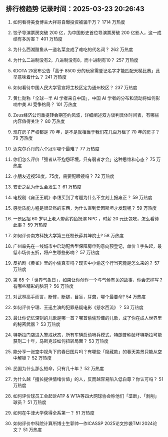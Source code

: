 
## 排行榜趋势 记录时间：2025-03-23 20:26:43
  
  1. 如何看待美食博主大祥哥自曝投资被骗千万？ 1714 万热度
    
  2. 饺子导演票房突破 200 亿，为中国影史首位导演票房破 200 亿影人，这一成绩有多厉害？ 401 万热度
    
  3. 为什么西湖醋鱼从一道名菜变成了难吃的代名词？ 262 万热度
    
  4. 为什么二进制没有2，八进制没有8，而十进制有10？ 257 万热度
    
  5. 《DOTA 2》发布公告「高于 8500 分的玩家需登记名字才能匹配天梯比赛」此举意味着什么？ 241 万热度
    
  6. 如何看待中国人民大学官宣将主校区定为通州校区？ 237 万热度
    
  7. 黄仁勋称「全球一半 AI 学者来自中国」，中国 AI 学者的分布和流动将如何影响中美 AI 竞争格局？ 101 万热度
    
  8. Zeus经济公司重提转会期签约风波，详细阐述双方谈判具体时间表，有哪些内容值得关注？ 80 万热度
    
  9. 现在房子产权都是 70 年，是不是就相当于我们花几百万租了 70 年的房子？ 79 万热度
    
  10. 迈克尔乔丹的六个冠军哪个最难？ 77 万热度
    
  11. 你们怎么评价「强者从不抱怨环境，只有弱者才会」这种思维和心态？ 75 万热度
    
  12. 小朋友近视50度，75度，需要配眼镜吗？ 72 万热度
    
  13. 安史之乱为什么会发生？ 61 万热度
    
  14. 电视剧《雍正王朝》李绂买到了考题为什么不立刻上报雍正？ 59 万热度
    
  15. 感觉质能方程是很显然的东西，为什么直到爱因斯坦才发现呢？ 59 万热度
    
  16. 一景区招 60 岁以上老人带薪钓鱼扮演 NPC ，时薪 20 元还包吃，怎么看待此事？ 59 万热度
    
  17. 如何评价南方科技大学第三任校长薛其坤院士? 58 万热度
    
  18. 广州率先在一线城市中启动配售型保障房申购意向预登记，单价 1 字头起，最低市场价五折，将产生哪些影响？ 57 万热度
    
  19. 反扒剧《黄雀》里的小偷真实吗？现实中小偷这个行当究竟是怎么来的？ 57 万热度
    
  20. 第 65 个「世界气象日」，如果让你创作一个与气候有关的故事，你会怎样写？有哪些精彩的脑洞？ 56 万热度
    
  21. 对武林高手而言，断臂，断腿，目盲，耳聋，哪个最要命? 54 万热度
    
  22. 如何评价宁理、王迅主演的犯罪悬疑电影《怒水西流》？ 53 万热度
    
  23. 最让你记忆深刻的儿歌是哪一首？哪首偷偷珍藏的儿歌，成了你在成人世界里的秘密武器？ 53 万热度
    
  24. 特斯拉门店进入警戒状态，所有车辆启动哨兵模式，特朗普称破坏特斯拉可能获刑二十年，马斯克该如何扭转局面？ 53 万热度
    
  25. 能分享一张空中视角下的春日图片吗？有哪些「隐藏款」的春天美景只能从空中解锁？ 52 万热度
    
  26. 民国为什么那么短命，只有几十年？ 52 万热度
    
  27. 为什么越「擅长提供情绪价值」的人，反而越容易陷入低自尊？你认可吗？ 51 万热度
    
  28. 如何评价球员工会起诉ATP & WTA等四大网球协会称他们「垄断」、「剥削」球员？ 51 万热度
    
  29. 如何在牛津大学获得全系第一？ 51 万热度
    
  30. 如何评价中科院计算所博士生郭帅一作ICASSP 2025论文抄袭TMI 2024论文？ 51 万热度
    